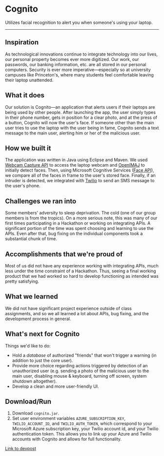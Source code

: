 # Cognito

Utilizes facial recognition to alert you when someone's using your laptop.

* * *

## Inspiration
As technological innovations continue to integrate technology into our lives, our personal property becomes ever more digitized. Our work, our passwords, our banking information, etc. are all stored in our personal computers. Security is ever more imperative—especially so at university campuses like Princeton's, where many students feel comfortable leaving their laptop unattended.

## What it does
Our solution is Cognito—an application that alerts users if their laptops are being used by other people. After launching the app, the user simply types in their phone number, gets in position for a clear photo, and at the press of a button, Cognito will now the user's face. If someone other than the main user tries to use the laptop with the user being in fame, Cognito sends a text message to the main user, alerting him or her of the malicious user.

## How we built it
The application was written in Java using Eclipse and Maven. We used [Webcam Capture API](https://github.com/sarxos/webcam-capture) to access the laptop webcam and [OpenIMAJ](http://openimaj.org/) to initially detect faces. Then, using Microsoft Cognitive Services ([Face API](https://azure.microsoft.com/en-us/services/cognitive-services/face/)), we compare all of the faces in frame to the user's stored face. Finally, if an intruder is detected, we integrated with [Twilio](https://www.twilio.com/) to send an SMS message to the user's phone.

## Challenges we ran into
Some members' adversity to sleep deprivation. The cold (one of our group members is from the tropics).
On a more serious note, this was many of our first times participating in a Hackathon or working on integrating APIs. A significant portion of the time was spent choosing and learning to use the APIs. Even after that, bug fixing on the individual components took a substantial chunk of time.

## Accomplishments that we're proud of
Most of us did not have any experience working with integrating APIs, much less under the time constraint of a Hackathon. Thus, seeing a final working product that we had worked so hard to develop functioning as intended was pretty satisfying.

## What we learned
We did not have significant project experience outside of class assignments, and so we all learned a lot about APIs, bug fixing, and the development process in general.

## What's next for Cognito
Things we'd like to do:
- Hold a _database_ of authorized "friends" that won't trigger a warning (in addition to just the core user).
- Provide more choice regarding actions triggered by detection of an unauthorized user (e.g. sending a photo of the malicious user to the main user, disabling mouse & keyboard, turning off screen, system shutdown altogether).
- Develop a clean and more user-friendly UI.

## Download/Run
1. Download `cognito.jar`.
2. Set user environment variables `AZURE_SUBSCRIPTION_KEY`, `TWILIO_ACCOUNT_ID`, and `TWILIO_AUTH_TOKEN`, which correspond to your Microsoft Azure subscription key, your Twilio account id, and your Twilio authentication token. This allows you to link up your Azure and Twilio accounts with Cognito and allows for full functionality.

[Link to devpost](https://devpost.com/software/cognito)
